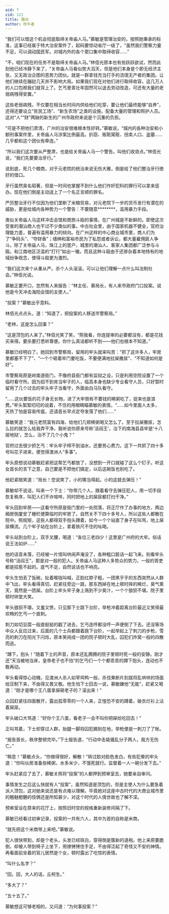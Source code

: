 ```yaml
---
aid: 7
zid: 121
title: 骚动
author: 吹牛者
---
```


“我们可以借这个机会彻底取缔关帝庙人马。”慕敏是管理治安的，按照她秉承的标准，这事已经属于特大治安案件了，起码要惊动省厅一级了，“虽然我们警察力量不足，可以调动国民军。对城内外的各个窦口集中取缔收容……”

“不，咱们现在的任务不是取缔关帝庙人马。”林佰光原本也有些跃跃欲试，然而此刻他已经冷静下来了，“关帝庙人马看似势大滔天，但是他们本身是个即无经济主张，又无政治企图的恶势力团伙。就是一群拿钱充当打手的流氓无产者的集团。让他们继续在蹦跶几天并不影响大局。如果我们现在对他们进行取缔收容，这几万人的人口包袱我们就背上了。乞丐里青壮年固然可以送去劳动改造，可还有大量的老弱病残得安置。”

这些老弱病残，不仅要在相当长时间内供给他们吃穿，要让他们最终能够“自养”，还得还要设立“贫民工场”、“新生农场”之类的设施，配备大量的管理和照护人员。这对“人”“财”两缺的新生的广州市政府来说是个沉重的负担。

“可是不把他们肃清，广州的治安很难根本性好转。”慕敏说，“城内的各种治安和小额刑事案件里，关帝庙人马涉案比例最高。扒窃、贩赃窝赃、拐卖人口、盗墓……几乎都和这个团伙有牵连。”

“所以我们这次要从严整肃，也是给关帝庙人马一个警告。叫他们收敛点。”林佰光说，“我们先要要治牙行。”

说到底，死几个粮商，对于元老院的统治来说无伤大雅，倒是给了他们整治牙行绝好的借口。

牙行虽然臭名昭著，但是一时间也掌握不到什么他们作奸犯科的罪行可以拿来惩办。现在他们倒是主动送上了一个名正言顺的罪名。

严厉整治牙行不仅因为他们垄断了米粮贸易，对元老院下一步的货币发行有潜在的威胁，更是给城内各种势力一个警告：不要随意**\*\*\*\***，滥用暴力手段。

类似关帝庙人马这样冲击会馆和商旅斗殴的事情，在广州城是不新鲜的。即使这次受害的潮汕商人也干过不少类似的事。中古社会里，由于国家机器不健全，官府治理能力差，普遍有滥用暴力的倾向。在广州这样的中心商业城市里，商人们为了“争码头”、“夺财香”；缙绅和富裕市民为了私怨或者诉讼，都大量雇佣匪人争斗。除了关帝庙人马，珠江上的疍户，城里的潮汕人、客家人集团都广泛参与斗殴。和江南地区泛滥的“打行”如出一辙。而且这种斗殴由于还掺杂着本地特有的地域纷争观念，使得斗殴更为激烈。

“我们这次来个从重从严。杀个人头滚滚。可以让他们理解一点什么叫法制社会。”林佰光说。

慕敏正要开口，忽然有人来报告：“林主任、慕局长，有人来市政府门口投案。说他是今天冲击海阳会馆的主使人。”

“投案？”慕敏出乎意料。

林佰光点点头，道：“知道了，把投案的人移送市警察局。”

“老林，这是怎么回事？”

“这是顶包的人来了。”林佰光笑了笑，“照我看，你连提审的必要都没有，都是花钱买来得。要杀要打悉听尊便。你什么真话都听不到――他们也根本不知道。”

慕敏已经明白了。她回到市警察局，留用的牢头就来叫苦：“抓了这许多人，牢房里都塞不下了”、“一个个砸着牢门要吃饭，不要便满地拉屎撒尿”、“不知道如何是好”。

市警察局原是岭南道衙门，不像府县衙门都有监狱之设，只是利用空院设置了一个临时看守所。因为招不到肯当牢子的人，临高本身也缺少专业看守人员，只好暂时留用了几个过去的牢头牢子当看守，外面由白马队看守。

“……这伙要饭的花子身无长物，进了大牢倒有不要钱的稀粥吃了，捉来也是浪费。”牢头絮絮叨叨的说着，不住的用眼睛瞄慕敏的表情，“……如今里面人太多，天热了怕是容易传瘟，还请首长早点定夺发落了他们……”

慕敏笑道：“我元老院富有四海，给他们几顿稀粥喝又怎么了。至于拉屎撒尿，怎么拉的就怎么给我弄干净。我听说你原来号称‘活阎王’，治下的南海县县牢是‘十八层地狱’，怎么，治不了几个小鬼？”

官府过去很少抓乞丐：牢头牢子榨不到油水，还要劳心费力。这下一共抓了四十多号叫花子进来，便觉得澳洲人“多事”。

牢头原想说动慕敏赶紧把这帮乞丐都放了，没想到一开口就碰了这么个钉子。听这女首长的言下之意，自己要是不把他们搞定，以后这碗饭也别吃了。

他赶紧赔笑道：“局长！您说笑了，小的哪当得起。小的这就去弹压！”

慕敏却不说话，叫来一个下士：“你带几个人，跟着看守去弹压犯人，用一切手段恢复秩序，叫犯人们不许喧哗，同时把地上的屎尿都打扫干净。”

牢头回到牢房――这看守所原是衙门里的一处院落，将正厅作了办事的地方，两边厢房倒厦安了栅栏便算临时的牢房了。自然关不下四十多号人，所以这些人都散在院中。照规矩，这些人都得双手抱头蹲着，如今一个个站直了身子在叫骂，地上屎尿横流。几个牢子站在台阶上，拿着铁尺不住的吆喝。

牢头站到台阶上，双手叉腰，喝道：“各位三老四少！这里是广州府的大牢。俗话说王法如炉……”

他的话音未落，已经被一片怪叫哄闹声淹没了，各种粗口脏话一起飞来。别看牢头号称“活阎王”，那是对一般的犯人。关帝庙人马这种人多势众的势力，一般的胥吏都是招惹不起的。底气不足，自然说话也不响亮。

牢头生怕丢了饭碗，扯着喉咙叫喊，正脸红脖子粗，一团黑乎乎的东西突然从人群中飞出，牢头看得真切，赶紧往旁边一跳，那东西掉在地上顿时摔的稀烂，臭气熏天，竟然是一团屎。台阶上牢头牢子身上溅到不少臭汁，一个个狼狈不堪。院子里顿时哄堂大笑。

牢头狼狈不堪，又羞又愤，只见那下士跳下台阶，举枪冲着距离台阶最近又笑得最欢畅的乞丐一个直刺。

刺刀如切豆腐一般直挺挺的戳了进去，乞丐连哼都没哼一声便倒了下去。还没等场中众人反应过来，后面的几个士兵都跟着跳下台阶，一起举起上了刺刀的步枪，雪亮的刺刀在阳光下闪烁，原本笑闹成一团的院子顿时大乱，囚犯们炸窝一般的四散而逃。

“蹲下，抱头！”随着下士的声音，原本还乱腾腾的院子里顿时死一般的安静。刚才还“天当被地当床，皇帝老子也不怕”的乞丐们一个个都乖乖的蹲下抱头，连动也不敢再动。

牢头看得惊心动魄，见澳洲人杀人如宰鸡鸭一般，杀伐果断片刻就将乱哄哄的场面给压制下来，不由得又畏又敬。他生怕下士回去一说，慕敏嫌他“无能”，赶紧又喝道：“刚才是哪个王八蛋拿屎砸老子的？滚出来！”

众囚赶紧往四面散开，露出孤零零的一个人来，正惶恐不安的蹲着，破衣烂衫上沾着屎尿。

牢头破口大骂道：“好你个王八蛋，看老子一会不叫你把屎给吃回去！”

正叫骂着，下士却穿过人群，抬腿一脚将囚犯踢到在地，举枪便是一刺刀了了账。

“报告首长，秩序整顿完毕。”下士报告道，“行动中击毙骚乱分子两人，我方无伤亡。”

“稍息！”慕敏点头，“你做得很好，解散！”转过脸对脸色发白，有些犯晕的牢头道：“你叫伙房准备些稀粥，水多米少，不饿死就行。监督着一人一碗分发下去。”

牢头赶紧应了去了，慕敏关照将“投案”的人都押到预审室去，她要亲自审问。

事情发生之后这么快就有人“投案”，虽然知道是顶包的，但是主使人为什么要急着派人顶包，这对她来说还是有点难以理解。毕竟她对这座中古时代的大商业城市里的魑魅魍魉的伎俩还是所知甚少，对这个时代的人情世故也了解不深。

预审室设在原来的花厅上，按照旧时空的规格重新装修间隔了下。

慕敏已经看过初审记录，投案的一共有六人，其中为首的自称是米商。

“就先把这个米商带上来吧。”慕敏说。

犯人很快带到，却是个老头，头发已经斑白，穿得倒是簇新的道袍。他上来原要跪倒，却被人带到椅子上坐下，用镣铐铐住手足，不由得泛起了奇怪又不安的神情。再看面前坐着的官儿居然是个女，顿时露出了吃惊的表情。

“叫什么名字？”

“回，回，大人的话，丘柯生。”

“多大了？”

“五十五了。”

慕敏想这可够老相的，又问道：“为何事投案？”
